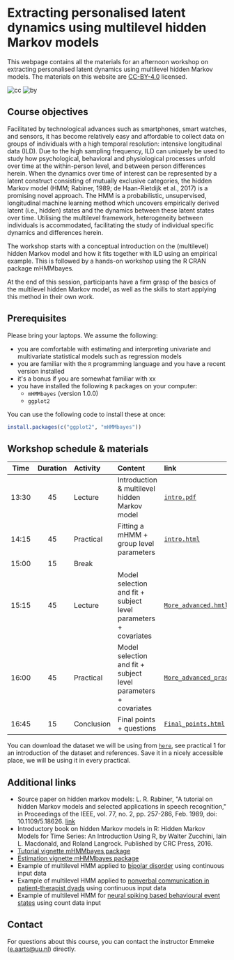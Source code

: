 # Extracting personalised latent dynamics using multilevel hidden Markov models
This webpage contains all the materials for an afternoon workshop on extracting personalised latent dynamics using multilevel hidden Markov models. The materials on this website are [CC-BY-4.0](https://creativecommons.org/licenses/by/4.0/) licensed.

![cc](https://mirrors.creativecommons.org/presskit/icons/cc.svg) ![by](https://mirrors.creativecommons.org/presskit/icons/by.svg)


## Course objectives

Facilitated by technological advances such as smartphones, smart watches, and sensors, it has become relatively easy and affordable to collect data on groups of individuals with a high temporal resolution: intensive longitudinal data (ILD). Due to the high sampling frequency, ILD can uniquely be used to study how psychological, behavioral and physiological processes unfold over time at the within-person level, and between person differences herein. When the dynamics over time of interest can be represented by a latent construct consisting of mutually exclusive categories, the hidden Markov model (HMM; Rabiner, 1989; de Haan-Rietdijk et al., 2017) is a promising novel approach. The HMM is a probabilistic, unsupervised, longitudinal machine learning method which uncovers empirically derived latent (i.e., hidden) states and the dynamics between these latent states over time. Utilising the multilevel framework, heterogeneity between individuals is accommodated, facilitating the study of individual specific dynamics and differences herein.

The workshop starts with a conceptual introduction on the (multilevel) hidden Markov model and how it fits together with ILD using an empirical example. This is followed by a hands-on workshop using the R CRAN package mHMMbayes. 

At the end of this session, participants have a firm grasp of the basics of the multilevel hidden Markov model, as well as the skills to start applying this method in their own work.


## Prerequisites

Please bring your laptops. We assume the following:

- you are comfortable with estimating and interpreting univariate and multivariate statistical models such as regression models
- you are familiar with the `R` programming language and you have a recent version installed
- it's a bonus if you are somewhat familiar with xx
- you have installed the following `R` packages on your computer:
  - `mHMMbayes` (version 1.0.0)
  - `ggplot2`

You can use the following code to install these at once:
```r
install.packages(c("ggplot2", "mHMMbayes"))
```
  

## Workshop schedule & materials

| Time  | Duration | Activity     | Content                                                         | link |
| :---: | :------: | :----------- | :-------------------------------------------------------------- | :--- |
| 13:30 | 45       | Lecture      | Introduction & multilevel hidden Markov model                   | [`intro.pdf`](./lectures/01_introduction/Intro.html) |
| 14:15 | 45       | Practical    | Fitting a mHMM + group level parameters                         | [`intro.html`](./practicals/01_introduction/Intro_pract.html) |
| 15:00 | 15       | Break        |                                                                 |      |
| 15:15 | 45       | Lecture      | Model selection and fit + subject level parameters + covariates | [`More_advanced.hmtl`](./lectures/02_More_advanced/More_advanced.html) |
| 16:00 | 45       | Practical    | Model selection and fit + subject level parameters + covariates | [`More_advanced_pract.html`](./practicals/02_more_advanced/More_advanced_pract.html) |
| 16:45 | 15       | Conclusion   | Final points + questions                                        |  [`Final_points.html`](./lectures/03_final_points/Final_points.html)    |

You can download the dataset we will be using from [`here`](https://github.com/jmbh/EmotionTimeSeries/tree/master/DataClean/Rowland2020), see practical 1 for an introduction of the dataset and references. Save it in a nicely accessible place, we will be using it in every practical.


## Additional links

- Source paper on hidden markov models: L. R. Rabiner, "A tutorial on hidden Markov models and selected applications in speech recognition," in Proceedings of the IEEE, vol. 77, no. 2, pp. 257-286, Feb. 1989, doi: 10.1109/5.18626.  [link](https://doi.org/10.1109/5.18626)
- Introductory book on hidden Markov models in R:  Hidden Markov Models for Time Series: An Introduction Using R, by Walter Zucchini, Iain L. Macdonald, and Roland Langrock. Published by CRC Press, 2016.
- [Tutorial vignette mHMMbayes package](https://cran.r-project.org/web/packages/mHMMbayes/vignettes/tutorial-mhmm.html)
- [Estimation vignette mHMMbayes package](https://cran.r-project.org/web/packages/mHMMbayes/vignettes/estimation-mhmm.pdf)
- Example of multilevel HMM applied to [bipolar disorder](https://osf.io/preprints/psyarxiv/egp82/) using continuous input data
- Example of multilevel HMM applied to [nonverbal communication in patient-therapist dyads](https://doi.org/10.1016/j.jadr.2023.100635) using continuous input data
- Example of multilevel HMM for [neural spiking based behavioural event states](https://doi.org/10.1111/ejn.16065) using count data input


## Contact

For questions about this course, you can contact the instructor Emmeke ([e.aarts@uu.nl](mailto:e.aarts@uu.nl)) directly. 




    

